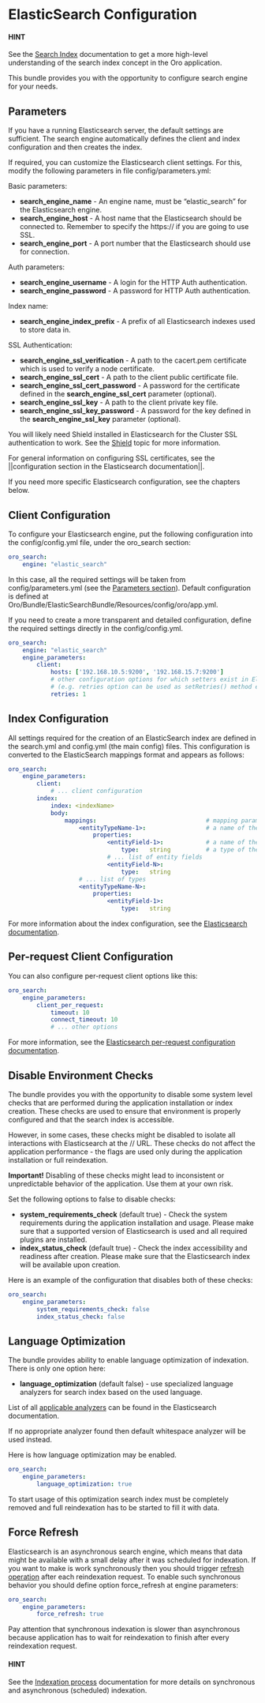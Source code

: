 # ElasticSearch Configuration

#### HINT
See the [Search Index](../../../backend/architecture/tech-stack/search/index.md#search-index-overview) documentation to get a more high-level understanding of the search index concept in the Oro application.

This bundle provides you with the opportunity to configure search engine for your needs.

## Parameters

If you have a running Elasticsearch server, the default settings are sufficient. The search engine automatically defines the client and index configuration and then creates the index.

If required, you can customize the Elasticsearch client settings. For this, modify the following parameters in file config/parameters.yml:

Basic parameters:

* **search_engine_name** - An engine name, must be “elastic_search” for the Elasticsearch engine.
* **search_engine_host** - A host name that the Elasticsearch should be connected to. Remember to specify the https:// if you are going to use SSL.
* **search_engine_port** - A port number that the Elasticsearch should use for connection.

Auth parameters:

* **search_engine_username** - A login for the HTTP Auth authentication.
* **search_engine_password** - A password for HTTP Auth authentication.

Index name:

* **search_engine_index_prefix** - A prefix of all Elasticsearch indexes used to store data in.

SSL Authentication:

* **search_engine_ssl_verification** - A path to the cacert.pem certificate which is used to verify a node certificate.
* **search_engine_ssl_cert** - A path to the client public certificate file.
* **search_engine_ssl_cert_password** - A password for the certificate defined in the **search_engine_ssl_cert** parameter (optional).
* **search_engine_ssl_key** - A path to the client private key file.
* **search_engine_ssl_key_password** - A password for the key defined in the **search_engine_ssl_key** parameter (optional).

You will likely need Shield installed in Elasticsearch for the Cluster SSL authentication to work. See the <a href="https://www.elastic.co/products/shield" target="_blank">Shield</a> topic for more information.

For general information on configuring SSL certificates, see the ||configuration section in the Elasticsearch documentation||.

If you need more specific Elasticsearch configuration, see the chapters below.

## Client Configuration

To configure your Elasticsearch engine, put the following configuration into the config/config.yml file, under the oro_search section:

```yaml
oro_search:
    engine: "elastic_search"
```

In this case, all the required settings will be taken from config/parameters.yml (see the [Parameters section](#parameters)).
Default configuration is defined at Oro/Bundle/ElasticSearchBundle/Resources/config/oro/app.yml.

If you need to create a more transparent and detailed configuration, define the required settings directly in the config/config.yml.

```yaml
oro_search:
    engine: "elastic_search"
    engine_parameters:
        client:
            hosts: ['192.168.10.5:9200', '192.168.15.7:9200']
            # other configuration options for which setters exist in ElasticSearch\ClientBuilder class
            # (e.g. retries option can be used as setRetries() method exists)
            retries: 1
```

## Index Configuration

All settings required for the creation of an ElasticSearch index are defined in the search.yml and config.yml (the main config) files. This configuration is converted to the ElasticSearch mappings format and appears as follows:

```yaml
oro_search:
    engine_parameters:
        client:
            # ... client configuration
        index:
            index: <indexName>
            body:
                mappings:                               # mapping parameters
                    <entityTypeName-1>:                 # a name of the type
                        properties:
                            <entityField-1>:            # a name of the field
                                type:   string          # a type of the field
                            # ... list of entity fields
                            <entityField-N>:
                                type:   string
                    # ... list of types
                    <entityTypeName-N>:
                        properties:
                            <entityField-1>:
                                type:   string
```

For more information about the index configuration, see the <a href="https://www.elastic.co/guide/en/elasticsearch/client/php-api/current/_index_management_operations.html" target="_blank">Elasticsearch documentation</a>.

## Per-request Client Configuration

You can also configure per-request client options like this:

```yaml
oro_search:
    engine_parameters:
        client_per_request:
            timeout: 10
            connect_timeout: 10
            # ... other options
```

For more information, see the <a href="https://www.elastic.co/guide/en/elasticsearch/client/php-api/5.x/_per_request_configuration.html" target="_blank">Elasticsearch per-request configuration documentation</a>.

## Disable Environment Checks

The bundle provides you with the opportunity to disable some system level checks that are performed during the application installation or index creation. These checks are used to ensure that environment is properly configured and that the search index is accessible.

However, in some cases, these checks might be disabled to isolate all interactions with Elasticsearch at the /<indexName>/ URL. These checks do not affect the application performance - the flags are used only during the application installation or full reindexation.

**Important!** Disabling of these checks might lead to inconsistent or unpredictable behavior of the application. Use them at your own risk.

Set the following options to false to disable checks:

* **system_requirements_check** (default true) - Check the system requirements during the application installation and usage. Please make sure that a supported version of Elasticsearch is used and all required plugins are installed.
* **index_status_check** (default true) - Check the index accessibility and readiness after creation. Please make sure that the Elasticsearch index will be available upon creation.

Here is an example of the configuration that disables both of these checks:

```yaml
oro_search:
    engine_parameters:
        system_requirements_check: false
        index_status_check: false
```

## Language Optimization

The bundle provides ability to enable language optimization of indexation. There is only one option here:

* **language_optimization** (default false) - use specialized language analyzers for search index based on the used language.

List of all <a href="https://www.elastic.co/guide/en/elasticsearch/reference/6.x/analysis-lang-analyzer.html" target="_blank">applicable analyzers</a> can be found in the Elasticsearch documentation.

If no appropriate analyzer found then default whitespace analyzer will be used instead.

Here is how language optimization may be enabled.

```yaml
oro_search:
    engine_parameters:
        language_optimization: true
```

To start usage of this optimization search index must be completely removed and full reindexation has to be started to fill it with data.

## Force Refresh

Elasticsearch is an asynchronous search engine, which means that data might be available with a small delay after it was scheduled for indexation. If you want to make is work synchronously then you should trigger <a href="https://www.elastic.co/guide/en/elasticsearch/reference/6.x/indices-refresh.html" target="_blank">refresh operation</a> after each reindexation request. To enable such synchronous behavior you should define option force_refresh at engine parameters:

```yaml
oro_search:
    engine_parameters:
        force_refresh: true
```

Pay attention that synchronous indexation is slower than asynchronous because application has to wait for reindexation to finish after every reindexation request.

#### HINT
See the [Indexation process](../../../backend/architecture/tech-stack/search/index.md#search-index-overview-indexation-process) documentation for more details on synchronous and asynchronous (scheduled) indexation.

<!-- Frontend -->
